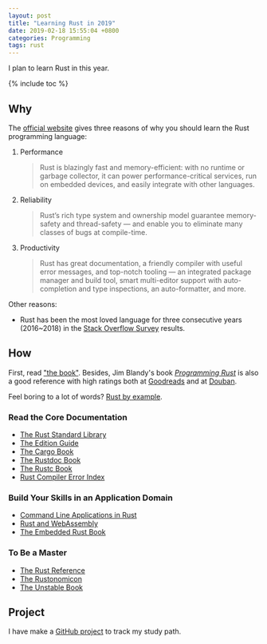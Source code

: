 ```yaml
---
layout: post
title: "Learning Rust in 2019"
date: 2019-02-18 15:55:04 +0800
categories: Programming
tags: rust
---
```


I plan to learn Rust in this year.

{% include toc %}

## Why

The [official website](https://www.rust-lang.org/) gives three reasons of why you should learn the Rust programming language:

1. Performance

    > Rust is blazingly fast and memory-efficient: with no runtime or garbage collector, it can power performance-critical services, run on embedded devices, and easily integrate with other languages.

2. Reliability

    > Rust’s rich type system and ownership model guarantee memory-safety and thread-safety — and enable you to eliminate many classes of bugs at compile-time.

3. Productivity

    > Rust has great documentation, a friendly compiler with useful error messages, and top-notch tooling — an integrated package manager and build tool, smart multi-editor support with auto-completion and type inspections, an auto-formatter, and more.

Other reasons:

- Rust has been the most loved language for three consecutive years (2016~2018) in the [Stack Overflow Survey](https://insights.stackoverflow.com/survey/) results.

## How

First, read ["the book"](https://doc.rust-lang.org/book/). Besides, Jim Blandy's book [*Programming Rust*]() is also a good reference with high ratings both at [Goodreads](https://www.goodreads.com/book/show/25550614-programming-rust) and at [Douban](https://book.douban.com/subject/26616762/).

Feel boring to a lot of words? [Rust by example](https://doc.rust-lang.org/stable/rust-by-example/).

### Read the Core Documentation

- [The Rust Standard Library](https://doc.rust-lang.org/std/index.html)
- [The Edition Guide](https://doc.rust-lang.org/edition-guide/index.html)
- [The Cargo Book](https://doc.rust-lang.org/cargo/index.html)
- [The Rustdoc Book](https://doc.rust-lang.org/rustdoc/index.html)
- [The Rustc Book](https://doc.rust-lang.org/rustc/index.html)
- [Rust Compiler Error Index](https://doc.rust-lang.org/error-index.html)

### Build Your Skills in an Application Domain

- [Command Line Applications in Rust](https://rust-lang-nursery.github.io/cli-wg/)
- [Rust and WebAssembly](https://rustwasm.github.io/book/)
- [The Embedded Rust Book](https://rust-embedded.github.io/book/)

### To Be a Master

- [The Rust Reference](https://doc.rust-lang.org/reference/index.html)
- [The Rustonomicon](https://doc.rust-lang.org/nomicon/index.html)
- [The Unstable Book](https://doc.rust-lang.org/unstable-book/index.html)

## Project

I have make a [GitHub project](https://github.com/users/songzivuong/projects/22) to track my study path.
